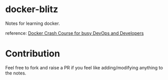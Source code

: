 # docker-blitz
Notes for learning docker. 

reference: [Docker Crash Course for busy DevOps and Developers](https://www.udemy.com/course/docker-tutorial-for-devops-run-docker-containers/)

# Contribution
Feel free to fork and raise a PR if you feel like adding/modifying anything to the notes.
